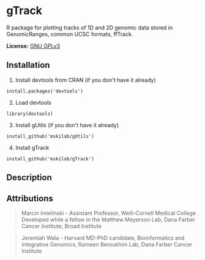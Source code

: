 gTrack
======

R package for plotting tracks of 1D and 2D genomic data stored in GenomicRanges, common UCSC formats, ffTrack.  

**License:** [GNU GPLv3][license]

Installation
-----------

1. Install devtools from CRAN (if you don't have it already)

```
install.packages('devtools')
```

2. Load devtools

```
library(devtools)
````

3. Install gUtils (if you don't have it already)

```
install_github('mskilab/gUtils')
````


4. Install gTrack

```
install_github('mskilab/gTrack')
````

Description
-----------

Attributions
------------
> Marcin Imielinski - Assistant Professor, Weill-Cornell Medical College . Developed while a fellow in the Matthew Meyerson Lab, Dana Farber Cancer Institute, Broad Institute

> Jeremiah Wala - Harvard MD-PhD candidate, Bioinformatics and Integrative Genomics, Rameen Beroukhim Lab, Dana Farber Cancer Institute

[license]: https://github.com/jwalabroad/gTrack/blob/master/LICENSE
